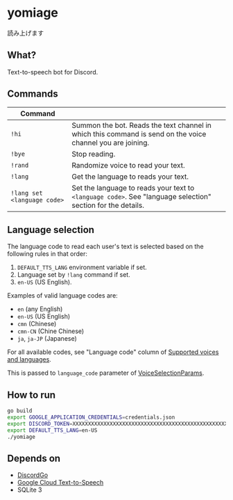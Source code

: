# yomiage

読み上げます

## What?

Text-to-speech bot for Discord.

## Commands

| Command                     |                                                                                                            |
| --------------------------- | ---------------------------------------------------------------------------------------------------------- |
| `!hi`                       | Summon the bot. Reads the text channel in which this command is send on the voice channel you are joining. |
| `!bye`                      | Stop reading.                                                                                              |
| `!rand`                     | Randomize voice to read your text.                                                                         |
| `!lang`                     | Get the language to reads your text.                                                                       |
| `!lang set <language code>` | Set the language to reads your text to `<language code>`. See "language selection" section for the details.  |

## Language selection

The language code to read each user's text is selected based on the following rules in that order:

1. `DEFAULT_TTS_LANG` environment variable if set.
2. Language set by `!lang` command if set.
3. `en-US` (US English).

Examples of valid language codes are:

- `en` (any English)
- `en-US` (US English)
- `cmn` (Chinese)
- `cmn-CN` (Chine Chinese)
- `ja`, `ja-JP` (Japanese)

For all available codes, see "Language code" column of [Supported voices and languages](https://cloud.google.com/text-to-speech/docs/voices).

This is passed to `language_code` parameter of [VoiceSelectionParams](https://cloud.google.com/text-to-speech/docs/reference/rpc/google.cloud.texttospeech.v1#voiceselectionparams).

## How to run

```sh
go build
export GOOGLE_APPLICATION_CREDENTIALS=credentials.json
export DISCORD_TOKEN=XXXXXXXXXXXXXXXXXXXXXXXXXXXXXXXXXXXXXXXXXXXXXXXXXXXXXXXXXXX
export DEFAULT_TTS_LANG=en-US
./yomiage
```

## Depends on

- [DiscordGo](https://github.com/bwmarrin/discordgo)
- [Google Cloud Text-to-Speech](https://cloud.google.com/text-to-speech)
- SQLite 3
